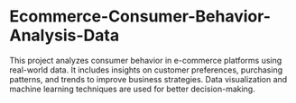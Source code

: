 # Ecommerce-Consumer-Behavior-Analysis-Data
This project analyzes consumer behavior in e-commerce platforms using real-world data. It includes insights on customer preferences, purchasing patterns, and trends to improve business strategies. Data visualization and machine learning techniques are used for better decision-making.
